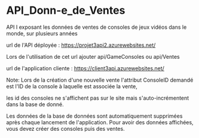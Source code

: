 # API_Donn-e_de_Ventes
API I exposant les données de ventes de consoles de jeux vidéos dans le monde, sur plusieurs années

url de l'API déployée : https://projet3api2.azurewebsites.net/

Lors de l'utilisation de cet url ajouter api/GameConsoles ou api/Ventes

url de l'application cliente : https://client3api.azurewebsites.net/

Note:
Lors de la création d'une nouvelle vente l'attribut ConsoleID demandé est l'ID de la console à laquelle est associée la vente,

les id des consoles ne s'affichent pas sur le site mais s'auto-incrémentent dans la base de donné.

Les données de la base de données sont automatiquement supprimées après chaque lancement de l'application. Pour avoir des données affichées, vous devez créer des consoles puis des ventes.
